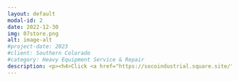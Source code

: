 ```yaml
---
layout: default
modal-id: 2
date: 2022-12-30
img: 07store.png
alt: image-alt
#project-date: 2023
#client: Southern Colorado
#category: Heavy Equipment Service & Repair
description: <p><h4>Click <a href="https://socoindustrial.square.site/">this link</a> to be redirected to our online store.</h4></p><p>We stock common hydraulic and pneumatic parts which you can order online and we will deliver to the Cañon City/Florence area the following day. Outside of this area and we will use UPS or FedEx to ship the parts to you the following business day after the order is received.</p> 
---
```

